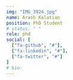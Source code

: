```yaml
---
img: "IMG_3924.jpg"
name: Arash Kalatian
position: PhD Student
# status: " "
role: phd
social: [
  ["fa-github", "#"],
  ["fa-linkedin", "#"],
  ["fa-twitter", "#"]
]
# bio:
---
```

